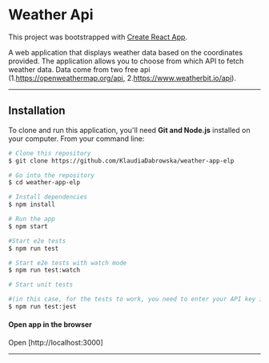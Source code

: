 # Weather Api

This project was bootstrapped with [Create React App](https://github.com/facebook/create-react-app).

A web application that displays weather data based on the coordinates provided.
The application allows you to choose from which API to fetch weather data.
Data come from two free api (1.https://openweathermap.org/api, 2.https://www.weatherbit.io/api).

---

## Installation

To clone and run this application, you'll need **Git and Node.js** installed on your computer. From your command line:

```sh
# Clone this repository
$ git clone https://github.com/KlaudiaDabrowska/weather-app-elp

# Go into the repository
$ cd weather-app-elp

# Install dependencies
$ npm install

# Run the app
$ npm start

#Start e2e tests
$ npm run test

# Start e2e tests with watch mode
$ npm run test:watch

# Start unit tests

#(in this case, for the tests to work, you need to enter your API key in the "setEnvVars.js" file in the ".jest" folder)
$ npm run test:jest


```

#### Open app in the browser

Open [http://localhost:3000]

---
